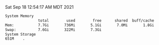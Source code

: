 Sat Sep 18 12:54:17 AM MDT 2021
```bash
System Memory
               total        used        free      shared  buff/cache   available
Mem:           7.7Gi       736Mi       5.1Gi       7.0Mi       1.8Gi       6.6Gi
Swap:          7.6Gi       322Mi       7.3Gi
System Storage
651M	.
```
